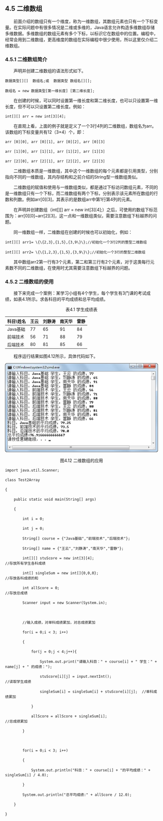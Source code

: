 ## 4.5  二维数组

&emsp;&emsp;前面介绍的数组只有一个维度，称为一维数组，其数组元素也只有一个下标变量。在实际问题中有很多情况是二维或多维的，Java语言允许构造多维数组存储多维数据。多维数组的数组元素有多个下标，以标识它在数组中的位置。编程中，经常会用到二维数组，更高维度的数组在实际编程中很少使用，所以这里仅介绍二维数组。

### 4.5.1  二维数组简介  

&emsp;&emsp;声明并创建二维数组的语法形式如下。
```
数据类型[][]  数组名;或  数据类型 数组名[][];

数组名 = new 数据类型[第一维长度] [第二维长度];
```


&emsp;&emsp;在创建的时候，可以同时设置第一维长度和第二维长度，也可以只设置第一维长度，但不可以只设置第二维长度。例如：
```
int[][] arr = new int[3][4];
```
&emsp;&emsp;在直观上看，上面的例子就是定义了一个3行4列的二维数组，数组名为arr。该数组的下标变量共有12（3×4）个，即：


```
arr [0][0], arr [0][1], arr [0][2], arr [0][3]

arr [1][0], arr [1][1], arr [1][2], arr [1][3]

arr [2][0], arr [2][1], arr [2][2], arr [2][3]
```

&emsp;&emsp;二维数组本质是一维数组，其中这个一维数组的每个元素都是引用类型，分别指向不同的一维数组，其内存结构和之前介绍的String型一维数组类似。

&emsp;&emsp;二维数组的赋值和使用与一维数组类似，都是通过下标访问数组元素，不同的是一维数组只有一个下标，而二维数组有两个下标，分别表示该元素所在数组的行数和列数。例如arr[0][3]，其表示的是数组arr中第1行第4列的元素。

&emsp;&emsp;在声明并创建数组（int[][] arr = new int[3][4];）之后，可使用的数组下标范围为：arr[0][0]~arr[2][3]，这一点和一维数组类似，需要注意数组下标越界的问题。

&emsp;&emsp;同一维数组一样，二维数组在创建的时候也可以初始化，例如：


```
int[][] arr1= \{\{2,3},{1,5},{3,9\}\};//初始化一个3行2列的整型二维数组

int[][] arr2= \{\{1,2,3},{1,5},{3,9\}\};//初始化一个3行的整型二维数组
```


&emsp;&emsp;其中数组arr2第一行有3个元素，第二和第三行有2个元素，对于这类每行元素数不同的二维数组，在使用时尤其需要注意数组下标越界的问题。

### 4.5.2  二维数组的使用  

&emsp;&emsp;接下来完成一个案例：某学习小组有4个学生，每个学生有3门课的考试成绩，如表4.1所示。求各科目的平均成绩和总平均成绩。



<p align="center">表4.1  学生成绩表</p>  

| 科目\姓名 | 王云 | 刘静涛 | 南天华 | 雷静 |
| --------- | ---- | ------ | ------ | ---- |
| Java基础  | 77   | 65     | 91     | 84   |
| 前端技术  | 56   | 71     | 88     | 79   |
| 后端技术  | 80   | 81     | 85     | 66   |

 

&emsp;&emsp;程序运行结果如图4.12所示，具体代码如下。

<p align="center"><img  src="../../img/d4z/tu4.12.png"/></p>
<p align="center"> 图4.12  二维数组的应用 </p>  

```
import java.util.Scanner;

class Test2Array 

{

    public static void main(String[] args) 

    {

        int i = 0;

        int j = 0;

        String[] course = {"Java基础","前端技术","后端技术"};

        String[] name = {"王云","刘静涛","南天华","雷静"};

        int[][] stuScore = new int[3][4];                                          //存放所有学生各科成绩

        int[] singleSum = new int[]{0,0,0};                                              //存放各科成绩的和

        int allScore = 0;                                                                   //存放总成绩

        Scanner input = new Scanner(System.in);



        //输入成绩，对单科成绩累加，对总成绩累加

        for(i = 0;i < 3; i++)

        {

            for(j = 0;j < 4;j++){ 

                System.out.print("请输入科目：" + course[i] + " 学生：" + name[j] + " 的成绩：");

                stuScore[i][j] = input.nextInt();                         //读取学生成绩

                singleSum[i] = singleSum[i] + stuScore[i][j];  //单科成绩累加

            }                          

            allScore = allScore + singleSum[i];                                     //总成绩累加

        }



        for(i = 0;i < 3; i++)

        {

            System.out.println("科目：" + course[i] + "的平均成绩：" + singleSum[i] / 4.0);

        }

        System.out.println("总平均成绩:" + allScore / 12.0);

    }

}

```

